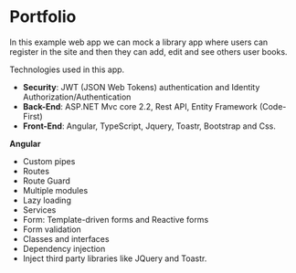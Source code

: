 # Portfolio

In this example web app we can mock a library app where users can register in the site and then they can add, edit and see others user books.

Technologies used in this app.

- **Security**: JWT (JSON Web Tokens) authentication and Identity Authorization/Authentication 
- **Back-End**: ASP.NET Mvc core 2.2, Rest API, Entity Framework (Code-First)
- **Front-End**: Angular, TypeScript, Jquery, Toastr, Bootstrap and Css.

**Angular**
- Custom pipes
- Routes
- Route Guard
- Multiple modules
- Lazy loading
- Services
- Form: Template-driven forms and Reactive forms
- Form validation
- Classes and interfaces
- Dependency injection
- Inject third party libraries like JQuery and Toastr.
